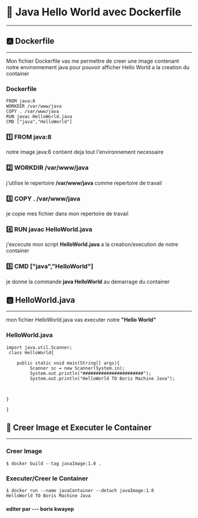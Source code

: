 
# :rocket: Java Hello World avec Dockerfile
-----------------------------------
## :a: Dockerfile
-------------------------------
  Mon fichier Dockerfile vas me permettre de creer une image contenant notre environnement java pour pouvoir afficher Hello World a la creation du container 
 ### Dockerfile
 ```
FROM java:8
WORKDIR /var/www/java
COPY . /var/www/java
RUN javac HelloWorld.java
CMD ["java","HelloWorld"]

 ```
### :one: FROM java:8
notre image java:8 contient deja tout l'environnement necessaire

### :two: WORKDIR /var/www/java
j'utilise le repertoire **/var/www/java** comme repertoire de travail

### :three: COPY . /var/www/java
je copie mes fichier dans mon repertoire de travail

### :four: RUN javac HelloWorld.java
j'excecute mon script **HelloWorld.java** a la creation/execution de notre container

### :five: CMD ["java","HelloWorld"]
je donne la commande  **java HelloWorld** au demarrage du container


## :b: HelloWorld.java
--------------------------------
mon fichier HelloWorld.java vas executer notre **"Hello World"**

### HelloWorld.java

```
import java.util.Scanner;
 class HelloWorld{

	public static void main(String[] args){
		 Scanner sc = new Scanner(System.in); 
		 System.out.println("#######################");
		 System.out.println("HelloWorld TO Boris Machine Java");



}

}
```
## :notebook: Creer Image et Executer le Container
-------------------------------------------

### Creer Image
```
$ docker build --tag javaImage:1.0 .
```

### Executer/Creer le Container
```
$ docker run --name javaContainer --detach javaImage:1.0 
HelloWorld TO Boris Machine Java
```
#### editer par --- boris kwayep
